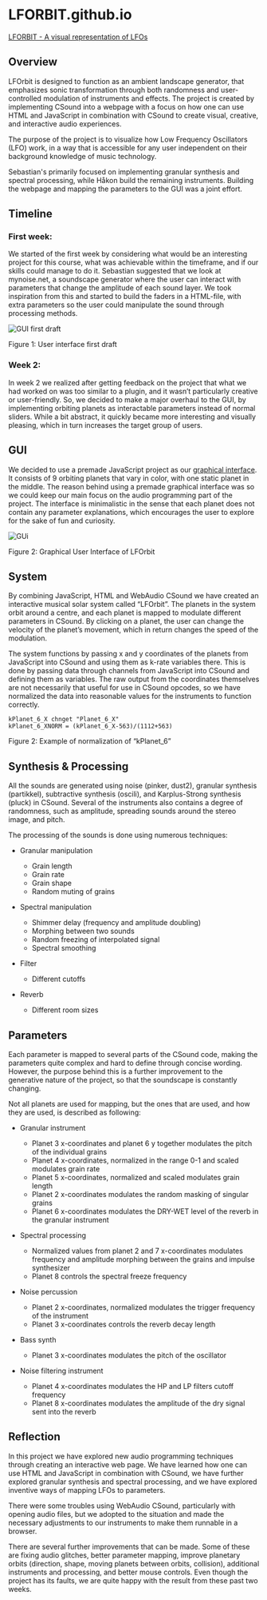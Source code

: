 # LFORBIT.github.io

[LFORBIT - A visual representation of LFOs](https://limesack.github.io/LFORBIT.github.io/LFORBIT/src/index.html)

## Overview
LFOrbit is designed to function as an ambient landscape generator, that emphasizes sonic transformation through both randomness and user-controlled modulation of instruments and effects. The project is created by implementing CSound into a webpage with a focus on how one can use HTML and JavaScript in combination with CSound to create visual, creative, and interactive audio experiences.

The purpose of the project is to visualize how Low Frequency Oscillators (LFO) work, in a way that is accessible for any user independent on their background knowledge of music technology.

Sebastian's primarily focused on implementing granular synthesis and spectral processing, while Håkon build the remaining instruments. Building the webpage and mapping the parameters to the GUI was a joint effort.


## Timeline
### First week:
We started of the first week by considering what would be an interesting project for this course, what was achievable within the timeframe, and if our skills could manage to do it. Sebastian suggested that we look at mynoise.net, a soundscape generator where the user can interact with parameters that change the amplitude of each sound layer. We took inspiration from this and started to build the faders in a HTML-file, with extra parameters so the user could manipulate the sound through processing methods.

![GUI first draft](/assets/images/SlidersHtml.png)

Figure 1: User interface first draft


### Week 2:
In week 2 we realized after getting feedback on the project that what we had worked on was too similar to a plugin, and it wasn’t particularly creative or user-friendly. So, we decided to make a major overhaul to the GUI, by implementing orbiting planets as interactable parameters instead of normal sliders. While a bit abstract, it quickly became more interesting and visually pleasing, which in turn increases the target group of users.




## GUI
We decided to use a premade JavaScript project as our [graphical interface](https://medium.com/swlh/html-5-canvas-solar-system-e1e18204b123). It consists of 9 orbiting planets that vary in color, with one static planet in the middle. The reason behind using a premade graphical interface was so we could keep our main focus on the audio programming part of the project. The interface is minimalistic in the sense that each planet does not contain any parameter explanations, which encourages the user to explore for the sake of fun and curiosity.

![GUi](/assets/images/Orbit.gif)

Figure 2: Graphical User Interface of LFOrbit

## System
By combining JavaScript, HTML and WebAudio CSound we have created an interactive musical solar system called “LFOrbit”. The planets in the system orbit around a centre, and each planet is mapped to modulate different parameters in CSound. By clicking on a planet, the user can change the velocity of the planet’s movement, which in return changes the speed of the modulation.

The system functions by passing x and y coordinates of the planets from JavaScript into CSound and using them as k-rate variables there. This is done by passing data through channels from JavaScript into CSound and defining them as variables. The raw output from the coordinates themselves are not necessarily that useful for use in CSound opcodes, so we have normalized the data into reasonable values for the instruments to function correctly.


```CSound
kPlanet_6_X chnget "Planet_6_X"
kPlanet_6_XNORM = (kPlanet_6_X-563)/(1112+563)
```

Figure 2: Example of normalization of “kPlanet_6”


## Synthesis & Processing
All the sounds are generated using noise (pinker, dust2), granular synthesis (partikkel), subtractive synthesis (oscili), and Karplus-Strong synthesis (pluck) in CSound. Several of the instruments also contains a degree of randomness, such as amplitude, spreading sounds around the stereo image, and pitch.

The processing of the sounds is done using numerous techniques:
-	Granular manipulation
    - Grain length
    - Grain rate
    - Grain shape
    - Random muting of grains

-	Spectral manipulation
    - Shimmer delay (frequency and amplitude doubling)
    - Morphing between two sounds
    - Random freezing of interpolated signal
    - Spectral smoothing

-	Filter
    - Different cutoffs

-	Reverb
    - Different room sizes

## Parameters
Each parameter is mapped to several parts of the CSound code, making the parameters quite complex and hard to define through concise wording. However, the purpose behind this is a further improvement to the generative nature of the project, so that the soundscape is constantly changing.

Not all planets are used for mapping, but the ones that are used, and how they are used, is described as following:
-	Granular instrument
    - Planet 3 x-coordinates and planet 6 y together modulates the pitch of the individual grains
    - Planet 4 x-coordinates, normalized in the range 0-1 and scaled modulates grain rate
    - Planet 5 x-coordinates, normalized and scaled modulates grain length
    - Planet 2 x-coordinates modulates the random masking of singular grains
    - Planet 6 x-coordinates modulates the DRY-WET level of the reverb in the granular instrument


-	Spectral processing
    -	Normalized values from planet 2 and 7 x-coordinates modulates frequency and amplitude morphing between the grains and impulse synthesizer
    -	Planet 8 controls the spectral freeze frequency

-	Noise percussion
    -	Planet 2 x-coordinates, normalized modulates the trigger frequency of the instrument
    -	Planet 3 x-coordinates controls the reverb decay length

-	Bass synth
    -	Planet 3 x-coordinates modulates the pitch of the oscillator

-	Noise filtering instrument
    -	Planet 4 x-coordinates modulates the HP and LP filters cutoff frequency
    -	Planet 8 x-coordinates modulates the amplitude of the dry signal sent into the reverb

## Reflection
In this project we have explored new audio programming techniques through creating an interactive web page. We have learned how one can use HTML and JavaScript in combination with CSound, we have further explored granular synthesis and spectral processing, and we have explored inventive ways of mapping LFOs to parameters.

There were some troubles using WebAudio CSound, particularly with opening audio files, but we adopted to the situation and made the necessary adjustments to our instruments to make them runnable in a browser.

There are several further improvements that can be made. Some of these are fixing audio glitches, better parameter mapping, improve planetary orbits (direction, shape, moving planets between orbits, collision), additional instruments and processing, and better mouse controls. Even though the project has its faults, we are quite happy with the result from these past two weeks.
